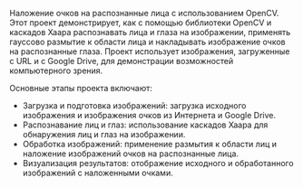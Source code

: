 
Наложение очков на распознанные лица с использованием OpenCV.
Этот проект демонстрирует, как с помощью библиотеки OpenCV и каскадов Хаара распознавать лица и глаза на изображении, применять гауссово размытие к области лица и накладывать изображение очков на распознанные глаза. Проект использует изображения, загруженные с URL и с Google Drive, для демонстрации возможностей компьютерного зрения.

Основные этапы проекта включают:

- Загрузка и подготовка изображений: загрузка исходного изображения и изображения очков из Интернета и Google Drive.
- Распознавание лиц и глаз: использование каскадов Хаара для обнаружения лиц и глаз на изображении.
- Обработка изображений: применение размытия к области лиц и наложение изображений очков на распознанные лица.
- Визуализация результатов: отображение исходного и обработанного изображений с наложенными очками.
